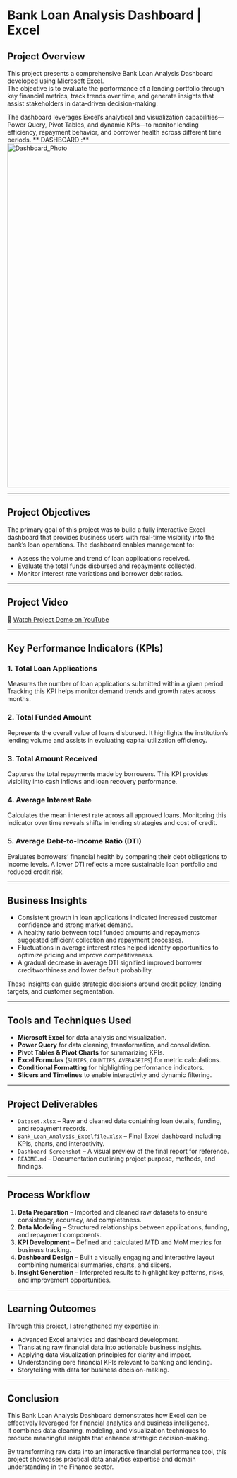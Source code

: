 #  Bank Loan Analysis Dashboard | Excel 

##  Project Overview
This project presents a comprehensive Bank Loan Analysis Dashboard developed using Microsoft Excel.  
The objective is to evaluate the performance of a lending portfolio through key financial metrics, track trends over time, and generate insights that assist stakeholders in data-driven decision-making.

The dashboard leverages Excel’s analytical and visualization capabilities—Power Query, Pivot Tables, and dynamic KPIs—to monitor lending efficiency, repayment behavior, and borrower health across different time periods.
** DASHBOARD :**
<img width="1407" height="777" alt="Dashboard_Photo" src="https://github.com/user-attachments/assets/0dc1d989-265d-4ce7-ba1a-b32350f390b9" />

---

## Project Objectives
The primary goal of this project was to build a fully interactive Excel dashboard that provides business users with real-time visibility into the bank’s loan operations. The dashboard enables management to:

- Assess the volume and trend of loan applications received.  
- Evaluate the total funds disbursed and repayments collected.  
- Monitor interest rate variations and borrower debt ratios.  

---

## Project Video

🎥 [Watch Project Demo on YouTube]([https://www.youtube.com/watch?v=YOUR_VIDEO_ID](https://www.youtube.com/watch?v=jrRozbzwcLo))

---

## Key Performance Indicators (KPIs)

### 1. **Total Loan Applications**
Measures the number of loan applications submitted within a given period. Tracking this KPI helps monitor demand trends and growth rates across months.

### 2. **Total Funded Amount**
Represents the overall value of loans disbursed. It highlights the institution’s lending volume and assists in evaluating capital utilization efficiency.

### 3. **Total Amount Received**
Captures the total repayments made by borrowers. This KPI provides visibility into cash inflows and loan recovery performance.

### 4. **Average Interest Rate**
Calculates the mean interest rate across all approved loans. Monitoring this indicator over time reveals shifts in lending strategies and cost of credit.

### 5. **Average Debt-to-Income Ratio (DTI)**
Evaluates borrowers’ financial health by comparing their debt obligations to income levels. A lower DTI reflects a more sustainable loan portfolio and reduced credit risk.

---

##  Business Insights
- Consistent growth in loan applications indicated increased customer confidence and strong market demand.  
- A healthy ratio between total funded amounts and repayments suggested efficient collection and repayment processes.  
- Fluctuations in average interest rates helped identify opportunities to optimize pricing and improve competitiveness.  
- A gradual decrease in average DTI signified improved borrower creditworthiness and lower default probability.

These insights can guide strategic decisions around credit policy, lending targets, and customer segmentation.

---

##  Tools and Techniques Used
- **Microsoft Excel** for data analysis and visualization.  
- **Power Query** for data cleaning, transformation, and consolidation.  
- **Pivot Tables & Pivot Charts** for summarizing KPIs.  
- **Excel Formulas** (`SUMIFS`, `COUNTIFS`, `AVERAGEIFS`) for metric calculations.  
- **Conditional Formatting** for highlighting performance indicators.  
- **Slicers and Timelines** to enable interactivity and dynamic filtering.

---

##  Project Deliverables
- `Dataset.xlsx` – Raw and cleaned data containing loan details, funding, and repayment records.  
- `Bank_Loan_Analysis_Excelfile.xlsx` – Final Excel dashboard including KPIs, charts, and interactivity.  
- `Dashboard Screenshot` – A visual preview of the final report for reference.  
- `README.md` – Documentation outlining project purpose, methods, and findings.

---

##  Process Workflow
1. **Data Preparation** – Imported and cleaned raw datasets to ensure consistency, accuracy, and completeness.  
2. **Data Modeling** – Structured relationships between applications, funding, and repayment components.  
3. **KPI Development** – Defined and calculated MTD and MoM metrics for business tracking.  
4. **Dashboard Design** – Built a visually engaging and interactive layout combining numerical summaries, charts, and slicers.  
5. **Insight Generation** – Interpreted results to highlight key patterns, risks, and improvement opportunities.

---

## Learning Outcomes
Through this project, I strengthened my expertise in:

- Advanced Excel analytics and dashboard development.  
- Translating raw financial data into actionable business insights.  
- Applying data visualization principles for clarity and impact.  
- Understanding core financial KPIs relevant to banking and lending.  
- Storytelling with data for business decision-making.

---

## Conclusion
This Bank Loan Analysis Dashboard demonstrates how Excel can be effectively leveraged for financial analytics and business intelligence.  
It combines data cleaning, modeling, and visualization techniques to produce meaningful insights that enhance strategic decision-making.

By transforming raw data into an interactive financial performance tool, this project showcases practical data analytics expertise and domain understanding in the Finance sector.
